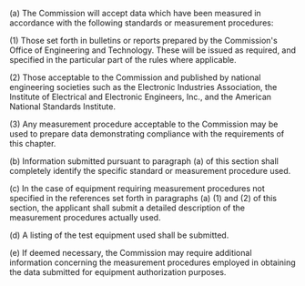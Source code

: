 (a) The Commission will accept data which have been measured in accordance with the following standards or measurement procedures:

(1) Those set forth in bulletins or reports prepared by the Commission's Office of Engineering and Technology. These will be issued as required, and specified in the particular part of the rules where applicable.
                

(2) Those acceptable to the Commission and published by national engineering societies such as the Electronic Industries Association, the Institute of Electrical and Electronic Engineers, Inc., and the American National Standards Institute.

(3) Any measurement procedure acceptable to the Commission may be used to prepare data demonstrating compliance with the requirements of this chapter.

(b) Information submitted pursuant to paragraph (a) of this section shall completely identify the specific standard or measurement procedure used.

(c) In the case of equipment requiring measurement procedures not specified in the references set forth in paragraphs (a) (1) and (2) of this section, the applicant shall submit a detailed description of the measurement procedures actually used.

(d) A listing of the test equipment used shall be submitted.

(e) If deemed necessary, the Commission may require additional information concerning the measurement procedures employed in obtaining the data submitted for equipment authorization purposes.

